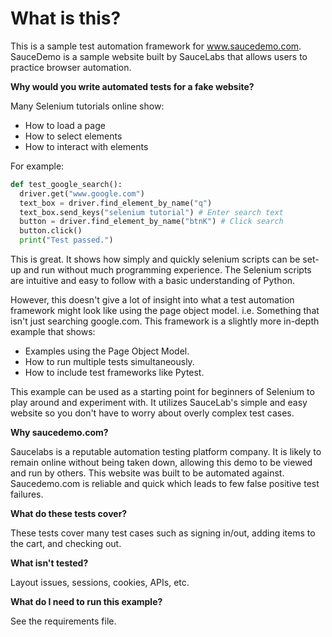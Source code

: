 # What is this?

This is a sample test automation framework for www.saucedemo.com.  SauceDemo is a sample website built by SauceLabs that allows users to practice browser automation.

**Why would you write automated tests for a fake website?**

Many Selenium tutorials online show:
- How to load a page
- How to select elements
- How to interact with elements

For example: 

```py
def test_google_search():
  driver.get("www.google.com")
  text_box = driver.find_element_by_name("q")
  text_box.send_keys("selenium tutorial") # Enter search text
  button = driver.find_element_by_name("btnK") # Click search
  button.click()
  print("Test passed.")
  ```

This is great.  It shows how simply and quickly selenium scripts can be set-up and run without much
programming experience.  The Selenium scripts are intuitive and easy to follow with a basic understanding
of Python.

However, this doesn't give a lot of insight into what a test automation framework might look like
using the page object model. i.e. Something that isn't just searching google.com.  This framework is a slightly more in-depth example that shows:
- Examples using the Page Object Model.
- How to run multiple tests simultaneously.
- How to include test frameworks like Pytest.

This example can be used as a starting point for beginners of Selenium to play around and experiment with. It utilizes SauceLab's simple and easy website so you don't have to worry about overly complex test cases.

**Why saucedemo.com?**

Saucelabs is a reputable automation testing platform company. It is likely to remain online without being taken down, allowing this demo to be viewed and run by others. This website was built to be automated against. Saucedemo.com is reliable and quick which leads to few false positive test failures.

**What do these tests cover?**

These tests cover many test cases such as signing in/out, adding items to the cart, and checking out.

**What isn't tested?**

Layout issues, sessions, cookies, APIs, etc.

**What do I need to run this example?**

See the requirements file.
